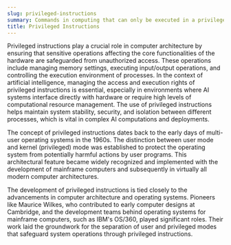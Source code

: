 ```yaml
---
slug: privileged-instructions
summary: Commands in computing that can only be executed in a privileged mode, typically restricted to the operating system or other system-level software to manage hardware and critical operations securely.
title: Privileged Instructions
---
```


Privileged instructions play a crucial role in computer architecture by ensuring that sensitive operations affecting the core functionalities of the hardware are safeguarded from unauthorized access. These operations include managing memory settings, executing input/output operations, and controlling the execution environment of processes. In the context of artificial intelligence, managing the access and execution rights of privileged instructions is essential, especially in environments where AI systems interface directly with hardware or require high levels of computational resource management. The use of privileged instructions helps maintain system stability, security, and isolation between different processes, which is vital in complex AI computations and deployments.

The concept of privileged instructions dates back to the early days of multi-user operating systems in the 1960s. The distinction between user mode and kernel (privileged) mode was established to protect the operating system from potentially harmful actions by user programs. This architectural feature became widely recognized and implemented with the development of mainframe computers and subsequently in virtually all modern computer architectures.

The development of privileged instructions is tied closely to the advancements in computer architecture and operating systems. Pioneers like Maurice Wilkes, who contributed to early computer designs at Cambridge, and the development teams behind operating systems for mainframe computers, such as IBM's OS/360, played significant roles. Their work laid the groundwork for the separation of user and privileged modes that safeguard system operations through privileged instructions.
